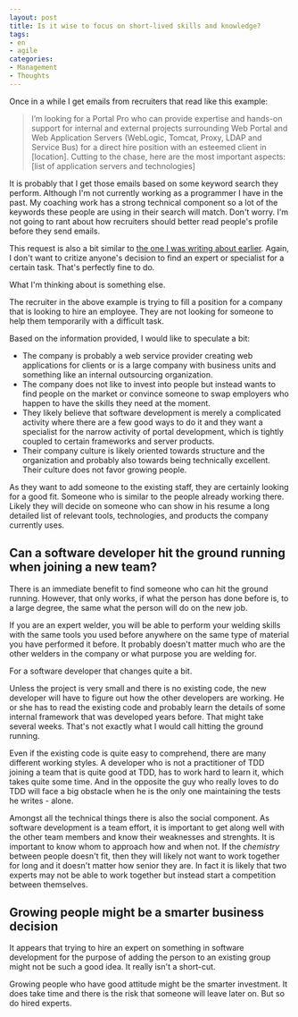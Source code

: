 ```yaml
---
layout: post
title: Is it wise to focus on short-lived skills and knowledge?
tags:
- en
- agile
categories:
- Management
- Thoughts
---
```

Once in a while I get emails from recruiters that read like this example:

> I’m looking for a Portal Pro who can provide expertise and hands-on support for internal and external projects surrounding Web Portal and Web Application Servers (WebLogic, Tomcat, Proxy, LDAP and Service Bus) for a direct hire position with an esteemed client in [location].  Cutting to the chase, here are the most important aspects: [list of application servers and technologies]

It is probably that I get those emails based on some keyword search they perform. Although I'm not currently working as a programmer I have in the past. My coaching work has a strong technical component so a lot of the keywords these people are using in their search will match. Don't worry. I'm not going to rant about how recruiters should better read people's profile before they send emails.

This request is also a bit similar to [the one I was writing about earlier](/2014/11/12/find-an-expert-for-training-or-an-expert-in-training.html). Again, I don't want to critize anyone's decision to find an expert or specialist for a certain task. That's perfectly fine to do.

What I'm thinking about is something else.

The recruiter in the above example is trying to fill a position for a company that is looking to hire an employee. They are not looking for someone to help them temporarily with a difficult task.

Based on the information provided, I would like to speculate a bit:

* The company is probably a web service provider creating web applications for clients or is a large company with business units and something like an internal outsourcing organization. 
* The company does not like to invest into people but instead wants to find people on the market or convince someone to swap employers who happen to have the skills they need at the moment. 
* They likely believe that software development is merely a complicated activity where there are a few good ways to do it and they want a specialist for the narrow activity of portal development, which is tightly coupled to certain frameworks and server products.
* Their company culture is likely oriented towards structure and the organization and probably also towards being technically excellent. Their culture does not favor growing people.

As they want to add someone to the existing staff, they are certainly looking for a good fit. Someone who is similar to the people already working there. Likely they will decide on someone who can show in his resume a long detailed list of relevant tools, technologies, and products the company currently uses.

## Can a software developer hit the ground running when joining a new team?
There is an immediate benefit to find someone who can hit the ground running. However, that only works, if what the person has done before is, to a large degree, the same what the person will do on the new job.

If you are an expert welder, you will be able to perform your welding skills with the same tools you used before anywhere on the same type of material you have performed it before. It probably doesn't matter much who are the other welders in the company or what purpose you are welding for.

For a software developer that changes quite a bit.

Unless the project is very small and there is no existing code, the new developer will have to figure out how the other developers are working. He or she has to read the existing code and probably learn the details of some internal framework that was developed years before. That might take several weeks. That's not exactly what I would call hitting the ground running.

Even if the existing code is quite easy to comprehend, there are many different working styles. A developer who is not a practitioner of TDD joining a team that is quite good at TDD, has to work hard to learn it, which takes quite some time. And in the opposite the guy who really loves to do TDD will face a big obstacle when he is the only one maintaining the tests he writes - alone.

Amongst all the technical things there is also the social component. As software development is a team effort, it is important to get along well with the other team members and know their weaknesses and strenghts. It is important to know whom to approach how and when not. If the *chemistry* between people doesn't fit, then they will likely not want to work together for long and it doesn't matter how senior they are. In fact it is likely that two experts may not be able to work together but instead start a competition between themselves.

## Growing people might be a smarter business decision
It appears that trying to hire an expert on something in software development for the purpose of adding the person to an existing group might not be such a good idea. It really isn't a short-cut.

Growing people who have good attitude might be the smarter investment. It does take time and there is the risk that someone will leave later on. But so do hired experts.

